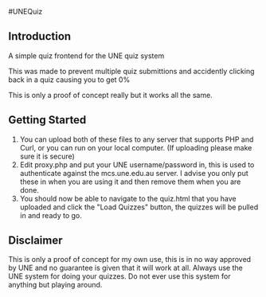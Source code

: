 #UNEQuiz

## Introduction
A simple quiz frontend for the UNE quiz system

This was made to prevent multiple quiz submittions and accidently clicking back in a quiz causing you to get 0%

This is only a proof of concept really but it works all the same.


## Getting Started
1. You can upload both of these files to any server that supports PHP and Curl, or you can run on your local computer. (If uploading please make sure it is secure)
2. Edit proxy.php and put your UNE username/password in, this is used to authenticate against the mcs.une.edu.au server. I advise you only put these in when you are using it and then remove them when you are done.
3. You should now be able to navigate to the quiz.html that you have uploaded and click the "Load Quizzes" button, the quizzes will be pulled in and ready to go.

## Disclaimer
This is only a proof of concept for my own use, this is in no way approved by UNE and no guarantee is given that it will work at all. Always use the UNE system for doing your quizzes. Do not ever use this system for anything but playing around.